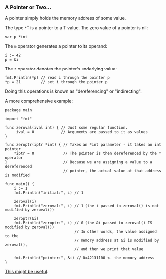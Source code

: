 ### A Pointer or Two...

A pointer simply holds the memory address of some value.

The type `*T` is a pointer to a T value. The zero value of a pointer is nil:

```var p *int```

The `&` operator generates a pointer to its operand:
```
i := 42
p = &i
```

The `*` operator denotes the pointer's underlying value:

```
fmt.Println(*p) // read i through the pointer p
*p = 21         // set i through the pointer p
```
Doing this operations is known as "dereferencing" or "indirecting".


A more comprehensive example:
```
package main

import "fmt"

func zeroval(ival int) { // Just some regular function. 
     ival = 0            // Arguments are passed to it as values
}

func zeroptr(iptr *int) { // Takes an *int parameter - it takes an int pointer
    *iptr = 0             // The pointer is then dereferenced by the * operator
}                         // Because we are assigning a value to a dereferenced
                          // pointer, the actual value at that address is modified

func main() {
    i := 1
    fmt.Println("initial:", i) // 1

    zeroval(i)
    fmt.Println("zeroval:", i) // 1 (the i passed to zeroval() is not modified by zeroval())

    zeroptr(&i)
    fmt.Println("zeroptr:", i) // 0 (the &i passed to zeroval() IS modified by zeroval())
                               // In other words, the value assigned to the
                               // memory address at &i is modified by zeroval(),
                               // and then we print that value

    fmt.Println("pointer:", &i) // 0x42131100 <- the memory address
}
```


[This might be useful](https://www.digitalocean.com/community/conceptual_articles/understanding-pointers-in-go).
